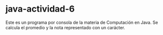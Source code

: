 # java-actividad-6
Este es un programa por consola de la materia de Computación en Java. Se calcula el promedio y la nota representado con un carácter.
